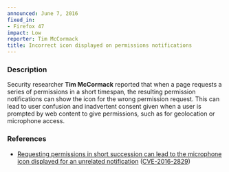 ```yaml
---
announced: June 7, 2016
fixed_in:
- Firefox 47
impact: Low
reporter: Tim McCormack
title: Incorrect icon displayed on permissions notifications
---
```


<h3>Description</h3>

<p>Security researcher <strong>Tim McCormack</strong> reported that when a page requests a
series of permissions in a short timespan, the resulting permission notifications can show
the icon for the wrong permission request. This can lead to user confusion and inadvertent
consent given when a user is prompted by web content to give permissions, such as for
geolocation or microphone access.
</p>

<h3>References</h3>

<ul>
  <li><a href="https://bugzilla.mozilla.org/show_bug.cgi?id=1248329">
       Requesting permissions in short succession can lead to the microphone icon
displayed for an unrelated notification</a>
(<a href="http://cve.mitre.org/cgi-bin/cvename.cgi?name=CVE-2016-2829"
class="ex-ref">CVE-2016-2829</a>)</li>
</ul>

